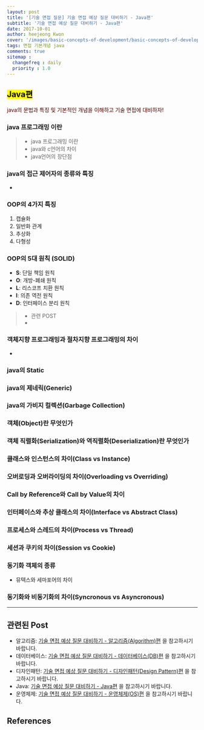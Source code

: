 ```yaml
---
layout: post
title: '[기술 면접 질문] 기술 면접 예상 질문 대비하기 - Java편'
subtitle: '기술 면접 예상 질문 대비하기 - Java편'
date: 2017-10-01
author: heejeong Kwon
cover: '/images/basic-concepts-of-development/basic-concepts-of-development-main.png'
tags: 면접 기본개념 java
comments: true
sitemap :
  changefreq : daily
  priority : 1.0
---
```


## <mark>Java편</mark>  
<span style="color:#4d0000">java의 문법과 특징 및 기본적인 개념을 이해하고 기술 면접에 대비하자!</span>  

### java 프로그래밍 이란
> - java 프로그래밍 이란
> - java와 c언어의 차이
> - java언어의 장단점

### java의 접근 제어자의 종류와 특징
*

### OOP의 4가지 특징
1. 캡슐화
2. 일반화 관계
3. 추상화
4. 다형성

### OOP의 5대 원칙 (SOLID)
* **S**: 단일 책임 원칙
* **O**: 개방-폐쇄 원칙
* **L**: 리스코프 치환 원칙
* **I**: 의존 역전 원칙
* **D**: 인터페이스 분리 원칙
> - 관련 POST
> -

### 객체지향 프로그래밍과 절차지향 프로그래밍의 차이
*

### java의 Static

### java의 제네릭(Generic)

### java의 가비지 컬렉션(Garbage Collection)

### 객체(Object)란 무엇인가

### 객체 직렬화(Serialization)와 역직렬화(Deserialization)란 무엇인가

### 클래스와 인스턴스의 차이(Class vs Instance)

### 오버로딩과 오버라이딩의 차이(Overloading vs Overriding)

### Call by Reference와 Call by Value의 차이

### 인터페이스와 추상 클래스의 차이(Interface vs Abstract Class)

### 프로세스와 스레드의 차이(Process vs Thread)

### 세션과 쿠키의 차이(Session vs Cookie)

### 동기화 객체의 종류
* 뮤텍스와 세마포어의 차이

### 동기화와 비동기화의 차이(Syncronous vs Asyncronous)



---

## 관련된 Post
* 알고리즘: [기술 면접 예상 질문 대비하기 - 알고리즘(Algorithm)편](https://gmlwjd9405.github.io/2017/10/01/basic-concepts-of-development-algorithm.html) 을 참고하시기 바랍니다.
* 데이터베이스: [기술 면접 예상 질문 대비하기 - 데이터베이스(DB)편](https://gmlwjd9405.github.io/2017/10/01/basic-concepts-of-development-db.html) 을 참고하시기 바랍니다.
* 디자인패턴: [기술 면접 예상 질문 대비하기 - 디자인패턴(Design Pattern)편](https://gmlwjd9405.github.io/2017/10/01/basic-concepts-of-development-designpattern.html) 을 참고하시기 바랍니다.
* Java: [기술 면접 예상 질문 대비하기 - Java편](https://gmlwjd9405.github.io/2017/10/01/basic-concepts-of-development-java.html) 을 참고하시기 바랍니다.
* 운영체제: [기술 면접 예상 질문 대비하기 - 운영체제(OS)편](https://gmlwjd9405.github.io/2017/10/01/basic-concepts-of-development-os.html) 을 참고하시기 바랍니다.


## References
<!-- > - [http://hahahoho5915.tistory.com/16](http://hahahoho5915.tistory.com/16)
> - [http://cheekee.co.kr/?p=273](http://cheekee.co.kr/?p=273)
> - [http://manducku.tistory.com/44](http://manducku.tistory.com/44)
> - [https://www.slideshare.net/HaYouri/hau-java](https://www.slideshare.net/HaYouri/hau-java) -->
